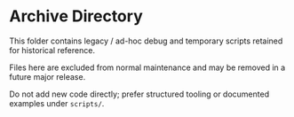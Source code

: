 # Archive Directory

This folder contains legacy / ad-hoc debug and temporary scripts retained for historical reference.

Files here are excluded from normal maintenance and may be removed in a future major release.

Do not add new code directly; prefer structured tooling or documented examples under `scripts/`.
